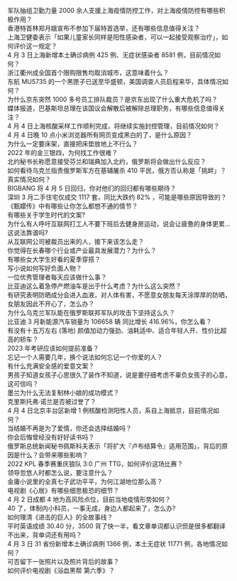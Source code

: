 军队抽组卫勤力量 2000 余人支援上海疫情防控工作，对上海疫情防控有哪些积极作用？  
香港特首林郑月娥宣布不参加下届特首选举，还有哪些信息值得关注？  
上海卫健委表示「如果儿童家长同样是阳性感染者，可以一起接受观察治疗」，如何评价这一规定？  
4 月 3 日上海新增本土确诊病例 425 例、无症状感染者 8581 例，目前情况如何？  
浙江衢州成全国首个限购限售均取消城市，这意味着什么？  
东航 MU5735 的一个黑匣子已送至华盛顿，美国调查人员启程来华，具体情况如何？  
为什么京东突然 1000 多号员工排队裁员？是京东出现了什么重大危机了吗？  
媒体报道，巴基斯坦总理在该国议会解散后被解除总理职务，有哪些信息值得关注？  
4 月 4 日上海核酸采样工作顺利完成，将继续实施封控管理，目前情况如何？  
4 月 4 日晚 10 点小米浏览器所有网页变成黑白的了，是什么原因？  
为什么一定要床架，直接把床垫放地上不行么？  
2022 年的金三银四，为何找工作很难？  
北约秘书长称愿意接受芬兰和瑞典加入北约，俄罗斯将会做出什么反应？  
如何看待乌克兰指责俄罗斯军方在基辅屠杀 410 平民，俄方否认称是「挑衅」？真实情况如何？  
BIGBANG 将 4 月 5 日回归，你对他们的回归都有哪些期待？  
深圳 3 月二手住宅仅成交 1117 套，同比大跌约 82% ，可能是哪些原因导致的？  
《甄嬛传》中有哪些让你怎么都想不通的情节？  
有哪些关于学生时代的文案?  
为什么有人呼吁互联网打工人不要下班后去健身房运动，说会让疲惫的身体更累…这说法靠谱吗?  
从互联网公司被裁员出来的人，接下来该怎么走？  
你觉得在长春哪个行业或产业最具发展潜力？为什么？  
有哪些女大学生好看的夏季穿搭？  
写小说如何写好负面人物？  
一位优秀管理者每天应该做什么事？  
比亚迪这么着急停产燃油车是出于什么考虑？为什么这么突然？  
有研究表明防晒成分会进入血液，对人体有害，不愿意女朋友每天涂厚厚的防晒，女朋友因此不开心了，怎么办？  
为什么乌克兰军队能在俄罗斯联邦军队的攻击下坚持这么久？  
比亚迪 3 月新能源汽车销量为 106658 辆 同比增长 416.96%，你怎么看？  
有没有十五万左右 (落地) 颜值加动力强劲、油耗适中、适合年轻人开、性价比超高的轿车？  
2023 年考研应该如何提前准备？  
忘记一个人需要几年，换个说法如何忘记一个你爱的人？  
有什么充满安全感的爱意文案？  
男孩子知道女孩子心思很久了装作不知道，说是要仔细考虑不辜负女孩子的心意，这可信吗？  
墨兰为什么无法复制林小娘的成功模式？  
克里斯托弗·诺兰是否被过誉了？  
4 月 4 日北京丰台区新增 1 例核酸检测阳性人员，系自上海抵京，目前情况如何？  
当结婚不再是为了爱情，你还会选择结婚吗？  
你会后悔曾经没有好好读书吗？  
俄罗斯总统新闻秘书佩斯科夫表示「将扩大『卢布结算令』适用范围」，背后的原因是什么？会带来哪些影响？  
2022 KPL 春季赛重庆狼队 3:0 广州 TTG，如何评价这场比赛？  
领导忽悠人时都怎么说，要注意什么？  
金庸小说里的全真七子武功平平，为何江湖地位那么高？  
电视剧《心居》有哪些细思极恐的细节？  
4 月 2 日成都 4 地为高风险点位，目前当地疫情形势如何？  
40 了，体制内小科员，一事无成，身边人都起来了，怎么办?  
如何理清《进击的巨人》的全故事线？  
平时英语成绩 30.40 分，3500 背了快一半，看文章单词都认识但是很多都翻译不出来，背单词还有用吗？  
4 月 3 日 31 省份新增本土确诊病例 1366 例，本土无症状 11771 例，各地情况如何？  
可否留下一张照片以及照片背后的故事？  
如何评价电视剧《浴血黑帮 第六季》？  

